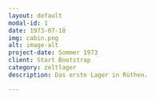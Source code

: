 ```yaml
---
layout: default
modal-id: 1
date: 1973-07-18
img: cabin.png
alt: image-alt
project-date: Sommer 1973
client: Start Bootstrap
category: zeltlager
description: Das erste Lager in Rüthen.

---
```


